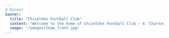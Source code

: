 ```yaml
---
# Banner
banner:
  title: "Chiseldon Football Club"
  content: "Welcome to the home of Chiseldon Football Club – A ‘Charter Standard Development Club’ providing football for all"
  image: "/images/team_front.jpg"
---
```

